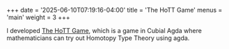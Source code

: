 +++
date = '2025-06-10T07:19:16-04:00'
title = 'The HoTT Game'
menus = 'main'
weight = 3
+++

I developed
[The HoTT Game](https://thehottgameguide.readthedocs.io/),
which is a game in Cubial Agda where mathematicians can try out
Homotopy Type Theory using agda.
